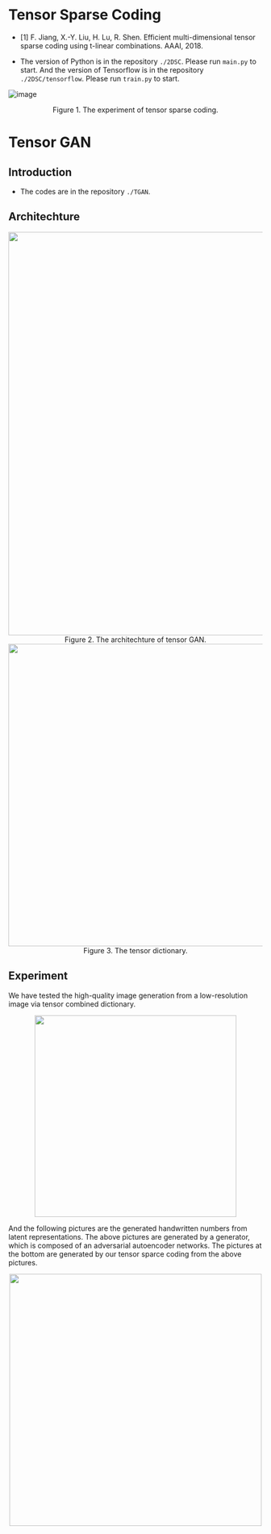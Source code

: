 # Tensor Sparse Coding

- [1] F. Jiang, X.-Y. Liu, H. Lu, R. Shen. Efficient multi-dimensional tensor sparse coding using t-linear combinations. AAAI, 2018.

- The version of Python is in the repository `./2DSC`. Please run `main.py` to start. And the version of Tensorflow is in the repository `./2DSC/tensorflow`. Please run `train.py` to start. 

![image](https://github.com/hust512/Tensor-GAN/blob/master/pics/balloon_sc_result.png)

<div align=center>Figure 1. The experiment of tensor sparse coding.</div>

# Tensor GAN

## Introduction
- The codes are in the repository `./TGAN`.

## Architechture
<div align=center><img width="800" src="https://github.com/hust512/Tensor-GAN/blob/master/pics/arch.jpg"/></div>

<div align=center>Figure 2. The architechture of tensor GAN.</div>

<div align=center><img width="600" src="https://github.com/hust512/Tensor-GAN/blob/master/pics/dict.png"/></div>
<div align=center> Figure 3. The tensor dictionary.</div>

## Experiment
We have tested the high-quality image generation from a low-resolution image via tensor combined dictionary.

<div align=center><img width="400" src="https://github.com/hust512/Tensor-GAN/blob/master/pics/balloons_sr_result.png"/></div>

And the following pictures are the generated handwritten numbers from latent representations. The above pictures are generated by a generator, which is composed of an adversarial autoencoder networks. The pictures at the bottom are generated by our tensor sparce coding from the above pictures.

<div align=center><img width="500" src="https://github.com/hust512/Tensor-GAN/blob/master/pics/mnist.png"/></div>
